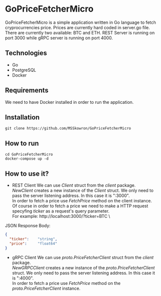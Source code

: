﻿# GoPriceFetcherMicro

GoPriceFetcherMicro is a simple application written in Go language to fetch cryprocurrencies price. Prices are currently hard coded in server.go file. There are currently two available: BTC and ETH.
REST Server is running on port 3000 while gRPC server is running on port 4000.

## Technologies

- Go
- PostgreSQL
- Docker

## Requirements

We need to have Docker installed in order to run the application.

## Installation

`git clone https://github.com/MSSkowron/GoPriceFetcherMicro`

## How to run

```
cd GoPriceFetcherMicro
docker-compose up -d
```

## How to use it?

- REST Client
We can use _Client_ struct from the _client_ package. \
_NewClient_ creates a new instance of the _Client_ struct. We only need to pass the server listening address. In this case it is ":3000". \
In order to fetch a price use _FetchPrice_ method on the client instance. \
Of course in order to fetch a price we need to make a HTTP request specyfing _ticker_ as a request's query parameter. \
For example: http://localhost:3000/?ticker=BTC \

JSON Response Body:
  ```json
  {
    "ticker":    "string",
    "price":     "float64"
  }
  ```

- gRPC Client
We can use _proto.PriceFetcherClient_ struct from the _client_ package. \
_NewGRPCClient_ creates a new instance of the _proto.PriceFetcherClient_ struct. We only need to pass the server listening address. In this case it is ":4000". \
In order to fetch a price use _FetchPrice_ method on the _proto.PriceFetcherClient_ instance.
